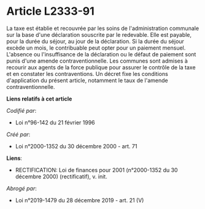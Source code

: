 # Article L2333-91

La taxe est établie et recouvrée par les soins de l'administration communale sur la base d'une déclaration souscrite par le
redevable. Elle est payable, pour la durée du séjour, au jour de la déclaration. Si la durée du séjour excède un mois, le
contribuable peut opter pour un paiement mensuel. L'absence ou l'insuffisance de la déclaration ou le défaut de paiement sont
punis d'une amende contraventionnelle. Les communes sont admises à recourir aux agents de la force publique pour assurer le
contrôle de la taxe et en constater les contraventions. Un décret fixe les conditions d'application du présent article,
notamment le taux de l'amende contraventionnelle.

**Liens relatifs à cet article**

_Codifié par_:

  - Loi n°96-142 du 21 février 1996

_Créé par_:

  - Loi n°2000-1352 du 30 décembre 2000 - art. 71

**Liens**:

  - RECTIFICATION: Loi de finances pour 2001 (n°2000-1352 du 30 décembre 2000) (rectificatif), v. init.

_Abrogé par_:

  - Loi n°2019-1479 du 28 décembre 2019 - art. 21 (V)
